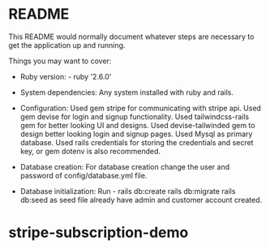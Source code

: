 # README

This README would normally document whatever steps are necessary to get the
application up and running.

Things you may want to cover:

* Ruby version: - ruby '2.6.0'

* System dependencies: Any system installed with ruby and rails.

* Configuration: 
  Used gem stripe for communicating with stripe api.
  Used gem devise for login and signup functionality.
  Used tailwindcss-rails gem for better looking UI and designs.
  Used devise-tailwinded gem to design better looking login and signup pages.
  Used Mysql as primary database.
  Used rails credentials for storing the credentials and secret key, or gem dotenv is also recommended.

* Database creation:
  For database creation change the user and password of config/database.yml file.

* Database initialization:
  Run - 
  rails db:create
  rails db:migrate
  rails db:seed
  as seed file already have admin and customer account created.

# stripe-subscription-demo


